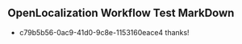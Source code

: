 ## OpenLocalization Workflow Test MarkDown
* c79b5b56-0ac9-41d0-9c8e-1153160eace4 thanks!

<!--HONumber=Jul16_HO2-->



